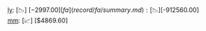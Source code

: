 [ly](record/ly/summary.md): [📉] [$-2997.00]  
[fa](record/fa/summary.md): [📉] [$-912560.00]  
[mm](record/mm/summary.md): [📈] [$4869.60]  
